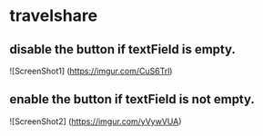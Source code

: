 # travelshare

## disable the button if textField is empty.
![ScreenShot1] (https://imgur.com/CuS6Trl)

## enable the button if textField is not empty.
![ScreenShot2] (https://imgur.com/yVywVUA)
